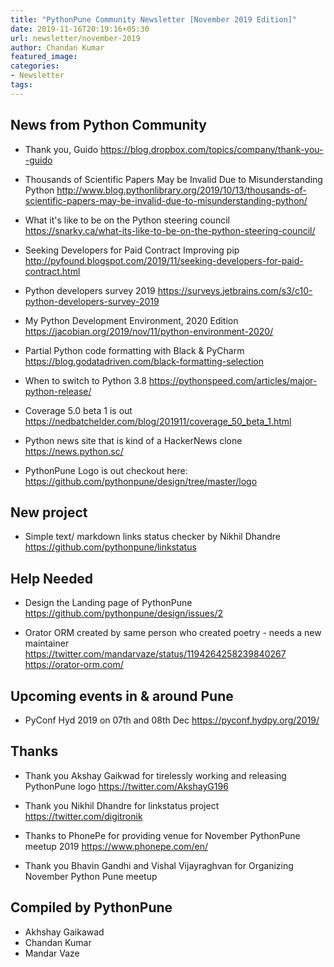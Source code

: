 ```yaml
---
title: "PythonPune Community Newsletter [November 2019 Edition]"
date: 2019-11-16T20:19:16+05:30
url: newsletter/november-2019
author: Chandan Kumar
featured_image:
categories:
- Newsletter
tags:
---
```


## News from Python Community

* Thank you, Guido 
  https://blog.dropbox.com/topics/company/thank-you--guido

* Thousands of Scientific Papers May be Invalid Due to Misunderstanding Python 
  http://www.blog.pythonlibrary.org/2019/10/13/thousands-of-scientific-papers-may-be-invalid-due-to-misunderstanding-python/

* What it's like to be on the Python steering council 
  https://snarky.ca/what-its-like-to-be-on-the-python-steering-council/

* Seeking Developers for Paid Contract Improving pip 
  http://pyfound.blogspot.com/2019/11/seeking-developers-for-paid-contract.html

* Python developers survey 2019 
  https://surveys.jetbrains.com/s3/c10-python-developers-survey-2019

* My Python Development Environment, 2020 Edition 
  https://jacobian.org/2019/nov/11/python-environment-2020/

* Partial Python code formatting with Black & PyCharm 
  https://blog.godatadriven.com/black-formatting-selection

* When to switch to Python 3.8 
  https://pythonspeed.com/articles/major-python-release/

* Coverage 5.0 beta 1 is out 
  https://nedbatchelder.com/blog/201911/coverage_50_beta_1.html

* Python news site that is kind of a HackerNews clone 
  https://news.python.sc/

* PythonPune Logo is out checkout here: 
  https://github.com/pythonpune/design/tree/master/logo

## New project

* Simple text/ markdown links status checker by Nikhil Dhandre
  https://github.com/pythonpune/linkstatus

## Help Needed

* Design the Landing page of PythonPune 
  https://github.com/pythonpune/design/issues/2

* Orator ORM created by same person who created poetry - needs a new maintainer 
  https://twitter.com/mandarvaze/status/1194264258239840267
  https://orator-orm.com/

## Upcoming events in & around Pune

* PyConf Hyd 2019 on 07th and 08th Dec 
  https://pyconf.hydpy.org/2019/

## Thanks

* Thank you Akshay Gaikwad for tirelessly working and releasing PythonPune logo 
  https://twitter.com/AkshayG196

* Thank you Nikhil Dhandre for linkstatus project 
  https://twitter.com/digitronik

* Thanks to PhonePe for providing venue for November PythonPune meetup 2019 
  https://www.phonepe.com/en/

* Thank you Bhavin Gandhi and Vishal Vijayraghvan for Organizing
  November Python Pune meetup

## Compiled by PythonPune
   * Akhshay Gaikawad
   * Chandan Kumar
   * Mandar Vaze
